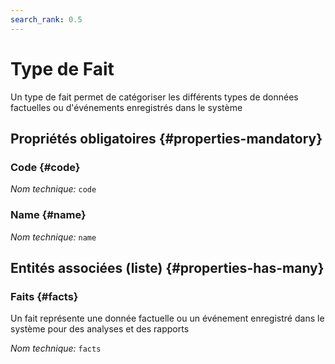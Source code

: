 ```yaml
---
search_rank: 0.5
---    
```

# Type de Fait
<!--- THIS FILE IS GENERATED PLEASE DO NOT EDIT IT DIRECTLY --->

Un type de fait permet de catégoriser les différents types de données factuelles ou d'événements enregistrés dans le système

<OH code="factType"/>




## Propriétés obligatoires {#properties-mandatory}
    
### Code {#code}



*Nom technique:* ```code```
<PH code="factType:code"/>

### Name {#name}



*Nom technique:* ```name```
<PH code="factType:name"/>

    





## Entités associées (liste) {#properties-has-many}

### Faits {#facts}

Un fait représente une donnée factuelle ou un événement enregistré dans le système pour des analyses et des rapports

*Nom technique:* ```facts```
<PH code="factType:facts"/>




